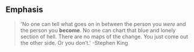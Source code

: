 ## Emphasis

>'No one can tell what goes on in between the person you *were* and the person you **become**. No one can chart that blue and lonely section of hell. There are no maps of the change. You just come out the other side. Or you don’t.'
-Stephen King
